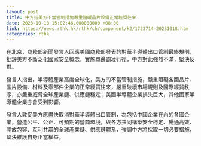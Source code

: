 ```yaml
---
layout: post
title: 中方指美方不當管制措施嚴重阻礙晶片設備正常經貿往來
date: 2023-10-18 15:02:46.000000000 +08:00
link: https://news.rthk.hk/rthk/ch/component/k2/1723714-20231018.htm
categories: rthk
---
```


在北京，商務部新聞發言人回應美國商務部發表的對華半導體出口管制最終規則，批評美方不斷泛化國家安全概念，實施單邊霸凌行徑，中方對此強烈不滿，堅決反對。

發言人指出，半導體產業高度全球化，美方的不當管制措施，嚴重阻礙各國晶片、晶片設備、材料及零部件企業的正常經貿往來，嚴重破壞市場規則及國際經貿秩序，亦嚴重威脅全球產業鏈、供應鏈穩定；美國半導體企業損失巨大，其他國家半導體企業亦會受到影響。

發言人敦促美方應盡快取消對華半導體出口管制，為包括中國企業在內的各國企業，營造公平、公正、可預期的營商環境，與各方共同構築安全穩定、暢通高效、開放包容、互利共贏的全球產業鏈、供應鏈體系，強調中方將採取一切必要措施，堅決維護自身正當權益。
